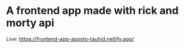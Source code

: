 # A frontend app made with rick and morty api

Live: https://frontend-app-aposto-tauhid.netlify.app/



